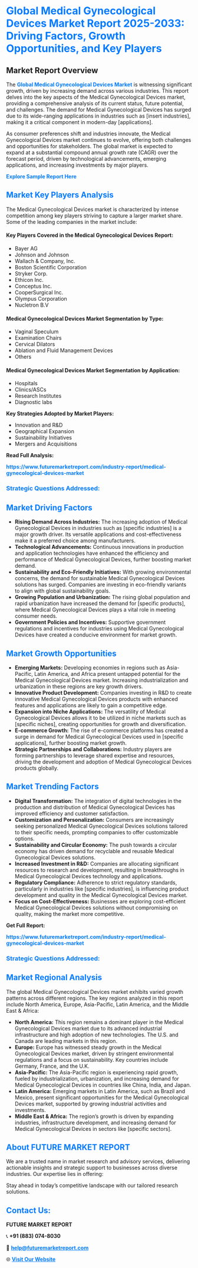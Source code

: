 <h1 style="color: #007BFF;">Global Medical Gynecological Devices Market Report 2025-2033: Driving Factors, Growth Opportunities, and Key Players</h1>

<section id="overview">
<h2>Market Report Overview</h2>
<p>The <a href="https://www.futuremarketreport.com/industry-report/medical-gynecological-devices-market" style="color: #007BFF; text-decoration: none;"><strong>Global Medical Gynecological Devices Market</strong></a> is witnessing significant growth, driven by increasing demand across various industries. This report delves into the key aspects of the Medical Gynecological Devices market, providing a comprehensive analysis of its current status, future potential, and challenges. The demand for Medical Gynecological Devices has surged due to its wide-ranging applications in industries such as [insert industries], making it a critical component in modern-day [applications].</p>
<p>As consumer preferences shift and industries innovate, the Medical Gynecological Devices market continues to evolve, offering both challenges and opportunities for stakeholders. The global market is expected to expand at a substantial compound annual growth rate (CAGR) over the forecast period, driven by technological advancements, emerging applications, and increasing investments by major players.</p>
</section>

<section id="overview">
<p><a href="https://www.futuremarketreport.com/request-sample/reportId=83186" style="color: #007BFF; text-decoration: none;"><strong>Explore Sample Report Here</strong></a></p>
</section>

<section id="key-players">
<h2 style="color: #007BFF;">Market Key Players Analysis</h2>
<p>The Medical Gynecological Devices market is characterized by intense competition among key players striving to capture a larger market share. Some of the leading companies in the market include:</p>
<h4>Key Players Covered in the Medical Gynecological Devices Report:</h4>
<ul><li>Bayer AG</li><li>Johnson and Johnson</li><li>Wallach &amp; Company, Inc.</li><li>Boston Scientific Corporation</li><li>Stryker Corp.</li><li>Ethicon Inc.</li><li>Conceptus Inc.</li><li>CooperSurgical Inc.</li><li>Olympus Corporation</li><li>Nucletron B.V</li></ul>
<h4>Medical Gynecological Devices Market Segmentation by Type:</h4>
<ul><li>Vaginal Speculum</li><li>Examination Chairs</li><li>Cervical Dilators</li><li>Ablation and Fluid Management Devices</li><li>Others</li></ul>

<h4>Medical Gynecological Devices Market Segmentation by Application:</h4>
<ul><li>Hospitals</li><li>Clinics/ASCs</li><li>Research Institutes</li><li>Diagnostic labs</li></ul>
<p><strong>Key Strategies Adopted by Market Players:</strong></p>
<ul>
<li>Innovation and R&D</li>
<li>Geographical Expansion</li>
<li>Sustainability Initiatives</li>
<li>Mergers and Acquisitions</li>
</ul>
</section>

<section>
<p><strong>Read Full Analysis: </strong></p><a href="https://www.futuremarketreport.com/industry-report/medical-gynecological-devices-market" style="color: #007BFF; text-decoration: none;"><strong>https://www.futuremarketreport.com/industry-report/medical-gynecological-devices-market</strong></a>
<h3 style="color: #007BFF;">Strategic Questions Addressed:</h3>
</section>

<section id="driving-factors">
<h2 style="color: #007BFF;">Market Driving Factors</h2>
<ul>
<li><strong>Rising Demand Across Industries:</strong> The increasing adoption of Medical Gynecological Devices in industries such as [specific industries] is a major growth driver. Its versatile applications and cost-effectiveness make it a preferred choice among manufacturers.</li>
<li><strong>Technological Advancements:</strong> Continuous innovations in production and application technologies have enhanced the efficiency and performance of Medical Gynecological Devices, further boosting market demand.</li>
<li><strong>Sustainability and Eco-Friendly Initiatives:</strong> With growing environmental concerns, the demand for sustainable Medical Gynecological Devices solutions has surged. Companies are investing in eco-friendly variants to align with global sustainability goals.</li>
<li><strong>Growing Population and Urbanization:</strong> The rising global population and rapid urbanization have increased the demand for [specific products], where Medical Gynecological Devices plays a vital role in meeting consumer needs.</li>
<li><strong>Government Policies and Incentives:</strong> Supportive government regulations and incentives for industries using Medical Gynecological Devices have created a conducive environment for market growth.</li>
</ul>
</section>

<section id="growth-opportunities">
<h2 style="color: #007BFF;">Market Growth Opportunities</h2>
<ul>
<li><strong>Emerging Markets:</strong> Developing economies in regions such as Asia-Pacific, Latin America, and Africa present untapped potential for the Medical Gynecological Devices market. Increasing industrialization and urbanization in these regions are key growth drivers.</li>
<li><strong>Innovative Product Development:</strong> Companies investing in R&D to create innovative Medical Gynecological Devices products with enhanced features and applications are likely to gain a competitive edge.</li>
<li><strong>Expansion into Niche Applications:</strong> The versatility of Medical Gynecological Devices allows it to be utilized in niche markets such as [specific niches], creating opportunities for growth and diversification.</li>
<li><strong>E-commerce Growth:</strong> The rise of e-commerce platforms has created a surge in demand for Medical Gynecological Devices used in [specific applications], further boosting market growth.</li>
<li><strong>Strategic Partnerships and Collaborations:</strong> Industry players are forming partnerships to leverage shared expertise and resources, driving the development and adoption of Medical Gynecological Devices products globally.</li>
</ul>
</section>

<section id="trending-factors">
<h2 style="color: #007BFF;">Market Trending Factors</h2>
<ul>
<li><strong>Digital Transformation:</strong> The integration of digital technologies in the production and distribution of Medical Gynecological Devices has improved efficiency and customer satisfaction.</li>
<li><strong>Customization and Personalization:</strong> Consumers are increasingly seeking personalized Medical Gynecological Devices solutions tailored to their specific needs, prompting companies to offer customizable options.</li>
<li><strong>Sustainability and Circular Economy:</strong> The push towards a circular economy has driven demand for recyclable and reusable Medical Gynecological Devices solutions.</li>
<li><strong>Increased Investment in R&D:</strong> Companies are allocating significant resources to research and development, resulting in breakthroughs in Medical Gynecological Devices technology and applications.</li>
<li><strong>Regulatory Compliance:</strong> Adherence to strict regulatory standards, particularly in industries like [specific industries], is influencing product development and quality in the Medical Gynecological Devices market.</li>
<li><strong>Focus on Cost-Effectiveness:</strong> Businesses are exploring cost-efficient Medical Gynecological Devices solutions without compromising on quality, making the market more competitive.</li>
</ul>
</section>

<section>
<p><strong>Get Full Report: </strong></p><a href="https://www.futuremarketreport.com/industry-report/medical-gynecological-devices-market" style="color: #007BFF; text-decoration: none;"><strong>https://www.futuremarketreport.com/industry-report/medical-gynecological-devices-market</strong></a>
<h3 style="color: #007BFF;">Strategic Questions Addressed:</h3>
</section>


<section id="regional-analysis">
<h2 style="color: #007BFF;">Market Regional Analysis</h2>
<p>The global Medical Gynecological Devices market exhibits varied growth patterns across different regions. The key regions analyzed in this report include North America, Europe, Asia-Pacific, Latin America, and the Middle East & Africa:</p>
<ul>
<li><strong>North America:</strong> This region remains a dominant player in the Medical Gynecological Devices market due to its advanced industrial infrastructure and high adoption of new technologies. The U.S. and Canada are leading markets in this region.</li>
<li><strong>Europe:</strong> Europe has witnessed steady growth in the Medical Gynecological Devices market, driven by stringent environmental regulations and a focus on sustainability. Key countries include Germany, France, and the U.K.</li>
<li><strong>Asia-Pacific:</strong> The Asia-Pacific region is experiencing rapid growth, fueled by industrialization, urbanization, and increasing demand for Medical Gynecological Devices in countries like China, India, and Japan.</li>
<li><strong>Latin America:</strong> Emerging markets in Latin America, such as Brazil and Mexico, present significant opportunities for the Medical Gynecological Devices market, supported by growing industrial activities and investments.</li>
<li><strong>Middle East & Africa:</strong> The region’s growth is driven by expanding industries, infrastructure development, and increasing demand for Medical Gynecological Devices in sectors like [specific sectors].</li>
</ul>
</section>

<footer>
<h2 style="color: #007BFF;">About FUTURE MARKET REPORT</h2>
<p>We are a trusted name in market research and advisory services, delivering actionable insights and strategic support to businesses across diverse industries. Our expertise lies in offering:</p>

<p>Stay ahead in today’s competitive landscape with our tailored research solutions.</p>

<h2 style="color: #007BFF;">Contact Us:</h2>
<p><strong>FUTURE MARKET REPORT</strong></p>
<p>📞 <strong>+91 (883) 074-8030</strong></p>
<p>📧 <strong><a href="mailto:help@futuremarketreport.com" style="color: #007BFF;">help@futuremarketreport.com</a></strong></p>
<p>🌐 <strong><a href="https://www.futuremarketreport.com/" style="color: #007BFF;">Visit Our Website</a></strong></p>
</footer>